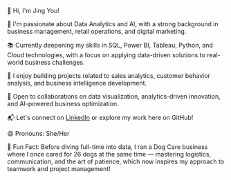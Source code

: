 👋 Hi, I'm Jing You!

🎯 I'm passionate about Data Analytics and AI, with a strong background in business management, retail operations, and digital marketing.

📚 Currently deepening my skills in SQL, Power BI, Tableau, Python, and Cloud technologies, with a focus on applying data-driven solutions to real-world business challenges.

🚀 I enjoy building projects related to sales analytics, customer behavior analysis, and business intelligence development.

🤝 Open to collaborations on data visualization, analytics-driven innovation, and AI-powered business optimization.

📬 Let's connect on [LinkedIn](https://www.linkedin.com/in/jing-you84/) or explore my work here on GitHub!

😄 Pronouns: She/Her

🐶 Fun Fact: Before diving full-time into data, I ran a Dog Care business where I once cared for 26 dogs at the same time — mastering logistics, communication, and the art of patience, which now inspires my approach to teamwork and project management!
